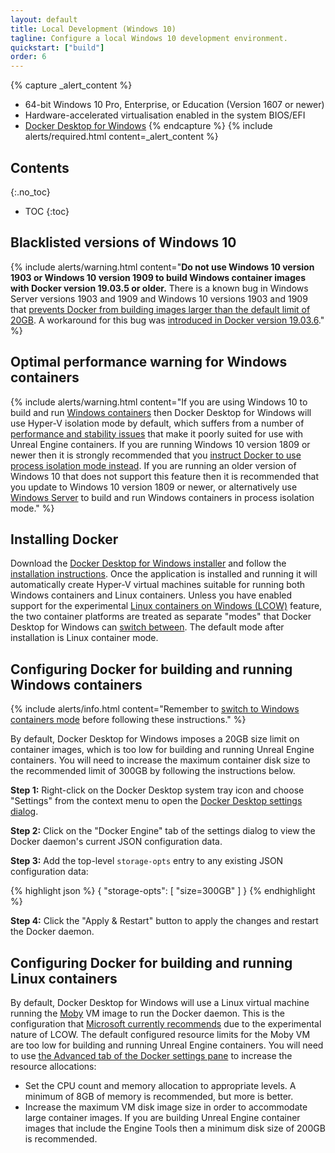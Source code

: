 ```yaml
---
layout: default
title: Local Development (Windows 10)
tagline: Configure a local Windows 10 development environment.
quickstart: ["build"]
order: 6
---
```


{% capture _alert_content %}
- 64-bit Windows 10 Pro, Enterprise, or Education (Version 1607 or newer)
- Hardware-accelerated virtualisation enabled in the system BIOS/EFI
- [Docker Desktop for Windows](https://docs.docker.com/docker-for-windows/)
{% endcapture %}
{% include alerts/required.html content=_alert_content %}


## Contents
{:.no_toc}

* TOC
{:toc}


## Blacklisted versions of Windows 10

{% include alerts/warning.html content="**Do not use Windows 10 version 1903 or Windows 10 version 1909 to build Windows container images with Docker version 19.03.5 or older.** There is a known bug in Windows Server versions 1903 and 1909 and Windows 10 versions 1903 and 1909 that [prevents Docker from building images larger than the default limit of 20GB](https://github.com/docker/for-win/issues/4100). A workaround for this bug was [introduced in Docker version 19.03.6](https://github.com/docker/engine/pull/429)." %}


## Optimal performance warning for Windows containers

{% include alerts/warning.html content="If you are using Windows 10 to build and run [Windows containers](../concepts/windows-containers) then Docker Desktop for Windows will use Hyper-V isolation mode by default, which suffers from a number of [performance and stability issues](../concepts/windows-containers#hyper-v-isolation-mode-issues) that make it poorly suited for use with Unreal Engine containers. If you are running Windows 10 version 1809 or newer then it is strongly recommended that you [instruct Docker to use process isolation mode instead](https://docs.microsoft.com/en-us/virtualization/windowscontainers/about/faq#can-i-run-windows-containers-in-process-isolated-mode-on-windows-10). If you are running an older version of Windows 10 that does not support this feature then it is recommended that you update to Windows 10 version 1809 or newer, or alternatively use [Windows Server](./local-windows-server) to build and run Windows containers in process isolation mode." %}


## Installing Docker

Download the [Docker Desktop for Windows installer](https://hub.docker.com/editions/community/docker-ce-desktop-windows) and follow the [installation instructions](https://docs.docker.com/docker-for-windows/install/). Once the application is installed and running it will automatically create Hyper-V virtual machines suitable for running both Windows containers and Linux containers. Unless you have enabled support for the experimental [Linux containers on Windows (LCOW)](https://docs.microsoft.com/en-us/virtualization/windowscontainers/deploy-containers/linux-containers#linux-containers-with-hyper-v-isolation) feature, the two container platforms are treated as separate "modes" that Docker Desktop for Windows can [switch between](https://docs.docker.com/docker-for-windows/#switch-between-windows-and-linux-containers). The default mode after installation is Linux container mode.


## Configuring Docker for building and running Windows containers

{% include alerts/info.html content="Remember to [switch to Windows containers mode](https://docs.docker.com/docker-for-windows/#switch-between-windows-and-linux-containers) before following these instructions." %}

By default, Docker Desktop for Windows imposes a 20GB size limit on container images, which is too low for building and running Unreal Engine containers. You will need to increase the maximum container disk size to the recommended limit of 300GB by following the instructions below.

**Step 1:** Right-click on the Docker Desktop system tray icon and choose "Settings" from the context menu to open the [Docker Desktop settings dialog](https://docs.docker.com/docker-for-windows/#docker-settings-dialog).

**Step 2:** Click on the "Docker Engine" tab of the settings dialog to view the Docker daemon's current JSON configuration data.

**Step 3:** Add the top-level `storage-opts` entry to any existing JSON configuration data:

{% highlight json %}
{
  "storage-opts": [
    "size=300GB"
  ]
}
{% endhighlight %}

**Step 4:** Click the "Apply & Restart" button to apply the changes and restart the Docker daemon.


## Configuring Docker for building and running Linux containers

By default, Docker Desktop for Windows will use a Linux virtual machine running the [Moby](https://mobyproject.org/) VM image to run the Docker daemon. This is the configuration that [Microsoft currently recommends](https://docs.microsoft.com/en-us/virtualization/windowscontainers/deploy-containers/linux-containers#when-to-use-moby-vm-vs-lcow) due to the experimental nature of LCOW. The default configured resource limits for the Moby VM are too low for building and running Unreal Engine containers. You will need to use [the Advanced tab of the Docker settings pane](https://docs.docker.com/docker-for-windows/#advanced) to increase the resource allocations:

- Set the CPU count and memory allocation to appropriate levels. A minimum of 8GB of memory is recommended, but more is better.
- Increase the maximum VM disk image size in order to accommodate large container images. If you are building Unreal Engine container images that include the Engine Tools then a minimum disk size of 200GB is recommended.
